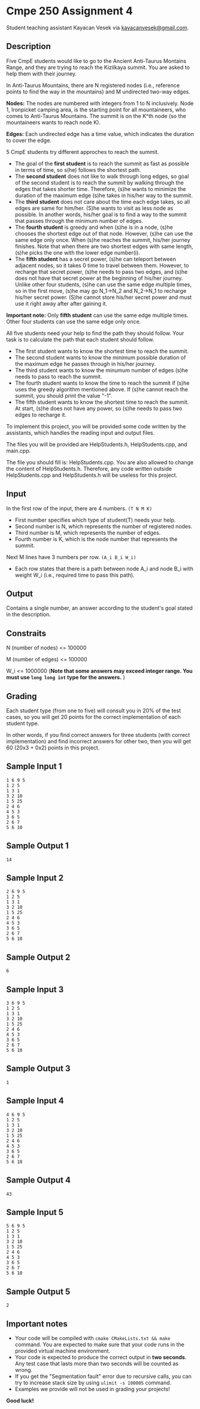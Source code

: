 # Cmpe 250 Assignment 4

Student teaching assistant Kayacan Vesek via [kayacanvesek@gmail.com](mailto:kayacanvesek@gmail.com).

## Description

Five CmpE students would like to go to the Ancient Anti-Taurus Montains Range, and they are trying to reach the Kizilkaya summit. You are asked to help them with their journey.

In Anti-Taurus Mountains, there are N registered nodes (i.e., reference points to find the way in the mountains) and M undirected two-way edges.

**Nodes:** The nodes are numbered with integers from 1 to N inclusively. Node 1, Ironpicket camping area, is the starting point for all mountaineers, who comes to Anti-Taurus Mountains. The summit is on the K^th node (so the mountaineers wants to reach node K).

**Edges:** Each undirected edge has a time value, which indicates the duration to cover the edge. 

5 CmpE students try different approches to reach the summit.

- The goal of the **first student** is to reach the summit as fast as possible in terms of time, so s(he) follows the shortest path.
- The **second student** does not like to walk through long edges, so goal of the second student is to reach the summit by walking through the edges that takes shorter time. Therefore, (s)he wants to minimize the duration of the maximum edge (s)he takes in his/her way to the summit.
- The **third student** does not care about the time each edge takes, so all edges are same for him/her. (S)he wants to visit as less node as possible. In another words, his/her goal is to find a way to the summit that passes through the minimum number of edges.
- The **fourth student** is greedy and when (s)he is in a node, (s)he chooses the shortest edge out of that node. However, (s)he can use the same edge only once. When (s)he reaches the summit, his/her journey finishes. Note that when there are two shortest edges with same length, (s)he picks the one with the lower edge number(i).
- The **fifth student** has a secret power, (s)he can teleport between adjacent nodes, so it takes 0 time to travel between them. However, to recharge that secret power, (s)he needs to pass two edges, and (s)he does not have that secret power at the beginning of his/her journey. Unlike other four students, (s)he can use the same edge multiple times, so in the first move, (s)he may go N_1->N_2 and N_2->N_1 to recharge his/her secret power. (S)he cannot store his/her secret power and must use it right away after after gaining it.

**Important note:** Only **fifth student** can use the same edge multiple times. Other four students can use the same edge only once.

All five students need your help to find the path they should follow. Your task is to calculate the path that each student should follow.

- The first student wants to know the shortest time to reach the summit.
- The second student wants to know the minimum possible duration of the maximum edge he passes through in his/her journey.
- The third student wants to know the minumum number of edges (s)he needs to pass to reach the summit.
- The fourth student wants to know the time to reach the summit if (s)he uses the greedy algorithm mentioned above. If (s)he cannot reach the summit, you should print the value "-1".
- The fifth student wants to know the shortest time to reach the summit. At start, (s)he does not have any power, so (s)he needs to pass two edges to recharge it. 

To implement this project, you will be provided some code written by the assistants, which handles the reading input and output files.

The files you will be provided are HelpStudents.h, HelpStudents.cpp, and main.cpp.

The file you should fill is: HelpStudents.cpp. You are also allowed to change the content of HelpStudents.h. Therefore, any code written outside HelpStudents.cpp and HelpStudents.h will be useless for this project.

## Input

In the first row of the input, there are 4 numbers. ```(T N M K)``` 
- First number specifies which type of student(T) needs your help.
- Second number is N, which represents the number of registered nodes.
- Third number is M, which represents the number of edges.
- Fourth number is K, which is the node number that represents the summit.

Next M lines have 3 numbers per row. ```(A_i B_i W_i)```
- Each row states that there is a path between node A_i and node B_i with weight W_i (i.e., required time to pass this path). 


## Output

Contains a single number, an answer according to the student's goal stated in the description.


## Constraits

N (number of nodes) <= 100000

M (number of edges) <= 100000

W_i <= 1000000 (**Note that some answers may exceed integer range. You must use ```long long int``` type for the answers.** )

## Grading
Each student type (from one to five) will consult you in 20% of the test cases, so you will get 20 points for the correct implementation of each student type.

In other words, if you find correct answers for three students (with correct implementation) and find incorrect answers for other two, then you will get 60 (20x3 + 0x2) points in this project.

## Sample Input 1

```
1 6 9 5
1 2 5
1 3 1
3 2 10
1 5 25
2 4 6
4 5 3
3 6 5
2 6 7
5 6 10
```

## Sample Output 1

```
14
```

## Sample Input 2

```
2 6 9 5
1 2 5
1 3 1
3 2 10
1 5 25
2 4 6
4 5 3
3 6 5
2 6 7
5 6 10
```

## Sample Output 2

```
6
```

## Sample Input 3

```
3 6 9 5
1 2 5
1 3 1
3 2 10
1 5 25
2 4 6
4 5 3
3 6 5
2 6 7
5 6 10
```

## Sample Output 3

```
1
```

## Sample Input 4

```
4 6 9 5
1 2 5
1 3 1
3 2 10
1 5 25
2 4 6
4 5 3
3 6 5
2 6 7
5 6 10
```

## Sample Output 4

```
43
```

## Sample Input 5

```
5 6 9 5
1 2 5
1 3 1
3 2 10
1 5 25
2 4 6
4 5 3
3 6 5
2 6 7
5 6 10
```

## Sample Output 5

```
2
```


## Important notes

* Your code will be compiled with `cmake CMakeLists.txt && make` command. You are expected to make sure that your code runs in the provided virtual machine environment.
* Your code is expected to produce the correct output in **two seconds**. Any test case that lasts more than two seconds will be counted as wrong.
* If you get the "Segmentation fault" error due to recursive calls, you can try to increase stack size by using ```ulimit -s 100005``` command.
* Examples we provide will not be used in grading your projects!


**Good luck!**
